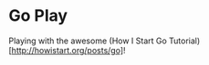 Go Play
=======

Playing with the awesome (How I Start Go Tutorial)[http://howistart.org/posts/go]!
